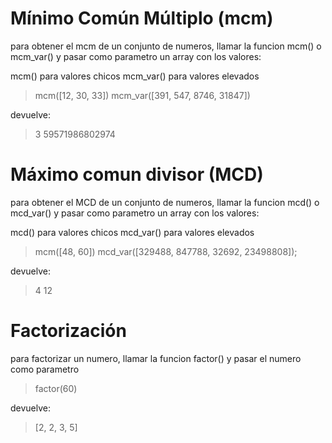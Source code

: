 # Mínimo Común Múltiplo (mcm)

para obtener el mcm de un conjunto de numeros, llamar la funcion mcm() o mcm_var() y pasar como parametro un array con los valores:

mcm() para valores chicos 
mcm_var() para valores elevados

>mcm([12, 30, 33])
mcm_var([391, 547, 8746, 31847])

devuelve:
>3
59571986802974

# Máximo comun divisor (MCD)

para obtener el MCD de un conjunto de numeros, llamar la funcion mcd() o mcd_var() y pasar como parametro un array con los valores:

mcd() para valores chicos 
mcd_var() para valores elevados

>mcm([48, 60])
mcd_var([329488, 847788, 32692, 23498808]);

devuelve:
>4
12

# Factorización

para factorizar un numero, llamar la funcion factor() y pasar el numero como parametro
>factor(60)

devuelve:
>[2, 2, 3, 5]
